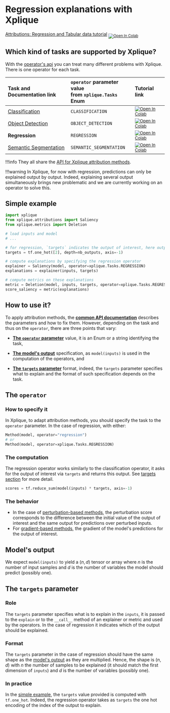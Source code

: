 # Regression explanations with Xplique

[Attributions: Regression and Tabular data tutorial](https://colab.research.google.com/drive/1pjDJmAa9oeSquYtbYh6tksU6eTmObIcq) <sub> [![Open In Colab](https://colab.research.google.com/assets/colab-badge.svg)](https://colab.research.google.com/drive/1pjDJmAa9oeSquYtbYh6tksU6eTmObIcq) </sub>





## Which kind of tasks are supported by Xplique?

With the [operator's api](../api/attributions/operator) you can treat many different problems with Xplique. There is one operator for each task.

| Task and Documentation link                        | `operator` parameter value <br/> from `xplique.Tasks` Enum  | Tutorial link |
| :------------------------------------------------- | :---------------------------------------------------------- | :------------ |
| [Classification](../classification/)               | `CLASSIFICATION`        | <sub> [![Open In Colab](https://colab.research.google.com/assets/colab-badge.svg)](https://colab.research.google.com/drive/1XproaVxXjO9nrBSyyy7BuKJ1vy21iHs2) </sub> |
| [Object Detection](../object_detection/)           | `OBJECT_DETECTION`      | <sub> [![Open In Colab](https://colab.research.google.com/assets/colab-badge.svg)](https://colab.research.google.com/drive/1X3Yq7BduMKqTA0XEheoVIpOo3IvOrzWL) </sub> |
| **Regression**                                     | `REGRESSION`            | <sub> [![Open In Colab](https://colab.research.google.com/assets/colab-badge.svg)](https://colab.research.google.com/drive/1pjDJmAa9oeSquYtbYh6tksU6eTmObIcq) </sub> |
| [Semantic Segmentation](../semantic_segmentation/) | `SEMANTIC_SEGMENTATION` | <sub> [![Open In Colab](https://colab.research.google.com/assets/colab-badge.svg)](https://colab.research.google.com/drive/1AHg7KO1fCOX5nZLGZfxkZ2-DLPPdSfbX) </sub> |

!!!info
    They all share the [API for Xplique attribution methods](../api_attributions/).

!!!warning
    In Xplique, for now with regression, predictions can only be explained output by output. Indeed, explaining several output simultaneously brings new problematic and we are currently working on an operator to solve this.





## Simple example

```python
import xplique
from xplique.attributions import Saliency
from xplique.metrics import Deletion

# load inputs and model
# ...

# for regression, `targets` indicates the output of interest, here output 3
targets = tf.one_hot([2], depth=nb_outputs, axis=-1)

# compute explanations by specifying the regression operator
explainer = Saliency(model, operator=xplique.Tasks.REGRESSION)
explanations = explainer(inputs, targets)

# compute metrics on these explanations
metric = Deletion(model, inputs, targets, operator=xplique.Tasks.REGRESSION)
score_saliency = metric(explanations)
```





## How to use it?

To apply attribution methods, the [**common API documentation**](../api_attributions/) describes the parameters and how to fix them. However, depending on the task and thus on the `operator`, there are three points that vary:

- **[The `operator` parameter](#the-operator)** value, it is an Enum or a string identifying the task,

- **[The model's output](#models-output)** specification, as `model(inputs)` is used in the computation of the operators, and

- **[The `targets` parameter](#the-targets-parameter)** format, indeed, the `targets` parameter specifies what to explain and the format of such specification depends on the task.





## The `operator` ##

### How to specify it

In Xplique, to adapt attribution methods, you should specify the task to the `operator` parameter. In the case of regression, with either:
```python
Method(model, operator="regression")
# or
Method(model, operator=xplique.Tasks.REGRESSION)
```



### The computation

The regression operator works similarly to the classification operator, it asks for the output of interest via `targets` and returns this output. See [targets section](#the-targets-parameter) for more detail.
```python
scores = tf.reduce_sum(model(inputs) * targets, axis=-1)
```



### The behavior

- In the case of [perturbation-based methods](../api_attributions/#gradient-based-approaches), the perturbation score corresponds to the difference between the initial value of the output of interest and the same output for predictions over perturbed inputs.
- For [gradient-based methods](../api_attributions/#perturbation-based-approaches), the gradient of the model's predictions for the output of interest.





## Model's output ##

We expect `model(inputs)` to yield a $(n, d)$ tensor or array where $n$ is the number of input samples and $d$ is the number of variables the model should predict (possibly one). 





## The `targets` parameter ##

### Role

The `targets` parameter specifies what is to explain in the `inputs`, it is passed to the `explain` or to the `__call__` method of an explainer or metric and used by the operators. In the case of regression it indicates which of the output should be explained.



### Format

The `targets` parameter in the case of regression should have the same shape as the [model's output](#models-output) as they are multiplied. Hence, the shape is $(n, d)$ with $n$ the number of samples to be explained (it should match the first dimension of `inputs`) and $d$ is the number of variables (possibly one).


### In practice

In the [simple example](#simple-example), the `targets` value provided is computed with `tf.one_hot`. Indeed, the regression operator takes as `targets` the one hot encoding of the index of the output to explain.
